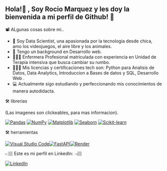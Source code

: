 ## Hola!👋 , Soy Rocio Marquez y les doy la bienvenida a mi perfil de Github! 🤍

📽 ALgunas cosas sobre mi..

- 🔭 Soy Data Scientist, una apasionada por la tecnologia desde chica, amo los videojuegos, el aire libre y los animales.
- 🌱 Tengo un background en Desarrollo web.
- 👩🏽‍⚕️ Enfermera Profesional matriculada con experiencia en Unidad de Terapia intensiva que busca cambiar su rumbo.
- 👩🏽‍🎓 Mis licencias y certificaciones tech son: Python para Analisis de Datos, Data Analytics, Introduccion a Bases de datos y SQL, Desarrollo Web .
- 💻 Actualmente sigo estudiando y perfeccionando mis conocimientos de manera autodidacta.


   
🛠  librerias  

(Las imagenes son clickeables, para mas informacion).  

<a href="https://pandas.pydata.org/"><img src="https://img.shields.io/badge/pandas-%23150458.svg?style=for-the-badge&logo=pandas&logoColor=white" alt="Pandas" /></a>  <a href="https://numpy.org/"><img src="https://img.shields.io/badge/numpy-%23013243.svg?style=for-the-badge&logo=numpy&logoColor=white" alt="NumPy" /></a>  <a href="https://matplotlib.org/"><img src="https://img.shields.io/badge/Matplotlib-%23ffffff.svg?style=for-the-badge&logo=Matplotlib&logoColor=black" alt="Matplotlib" /></a>  <a href="https://seaborn.pydata.org/"><img src="https://img.shields.io/badge/Seaborn-%2370399F.svg?style=for-the-badge&logo=seaborn&logoColor=white" alt="Seaborn" /></a>  <a href="https://scikit-learn.org/"><img src="https://img.shields.io/badge/scikit--learn-%23F7931E.svg?style=for-the-badge&logo=scikit-learn&logoColor=white" alt="Scikit-learn" /></a>  


🛠 herramientas  

<a href="https://code.visualstudio.com/"><img src="https://img.shields.io/badge/Visual%20Studio%20Code-0078d7.svg?style=for-the-badge&logo=visual-studio-code&logoColor=ffffff" alt="Visual Studio Code" /></a><a href="https://fastapi.tiangolo.com/"><img src="https://img.shields.io/badge/FastAPI-005571?style=for-the-badge&logo=fastapi" alt="FastAPI" /></a><a href="https://render.com/"><img src="https://img.shields.io/badge/Render-46E3B7.svg?style=for-the-badge&logo=Render&logoColor=white" alt="Render" /></a>





👉🏽 Este es mi perfil en LinkedIn: 👈🏽  


[![LinkedIn](https://img.icons8.com/ios-filled/50/000000/linkedin.png)](https://www.linkedin.com/in/rociomarquezz/)






